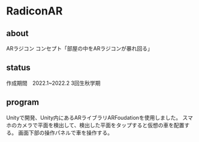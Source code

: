 # RadiconAR
## about
ARラジコン
コンセプト「部屋の中をARラジコンが暴れ回る」

## status
作成期間　2022.1~2022.2 3回生秋学期

## program
Unityで開発、Unity内にあるARライブラリARFoudationを使用しました。
スマホのカメラで平面を検出して、検出した平面をタップすると仮想の車を配置する。
画面下部の操作パネルで車を操作する。
